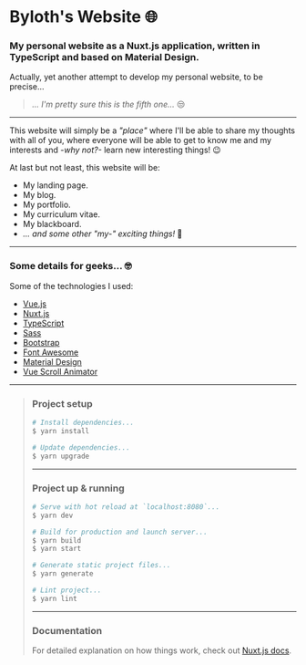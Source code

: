 # Byloth's Website 🌐 #

### My personal website as a Nuxt.js application, written in TypeScript and based on Material Design. ###

Actually, yet another attempt to develop my personal website, to be precise...

> *... I'm pretty sure this is the fifth one...* 😒

---

This website will simply be a *"place"* where I'll be able to share my thoughts with all of you, where everyone will be able to get to know me and my interests and *-why not?-* learn new interesting things! 😉

At last but not least, this website will be:

* My landing page.
* My blog.
* My portfolio.
* My curriculum vitae.
* My blackboard.
* *... and some other "my-" exciting things!* 🤣

---

### Some details for geeks... 🤓 ###

Some of the technologies I used:

* [Vue.js](https://vuejs.org/)
* [Nuxt.js](https://nuxtjs.org/)
* [TypeScript](https://www.typescriptlang.org/)
* [Sass](https://sass-lang.com/)
* [Bootstrap](https://getbootstrap.com/)
* [Font Awesome](https://fontawesome.com/)
* [Material Design](https://material.io/)
* [Vue Scroll Animator](https://github.com/Byloth/vue-scroll-animator)

---

> ### Project setup ###
>
> ```bash
> # Install dependencies...
> $ yarn install
>
> # Update dependencies...
> $ yarn upgrade
> ```
>
> ---
>
> ### Project up & running ###
>
> ```bash
> # Serve with hot reload at `localhost:8080`...
> $ yarn dev
>
> # Build for production and launch server...
> $ yarn build
> $ yarn start
> 
> # Generate static project files...
> $ yarn generate
>
> # Lint project...
> $ yarn lint
> ```
>
> ---
>
> ### Documentation ###
>
> For detailed explanation on how things work, check out [Nuxt.js docs](https://nuxtjs.org).
>
